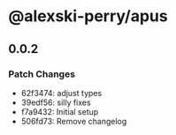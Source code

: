 # @alexski-perry/apus

## 0.0.2

### Patch Changes

- 62f3474: adjust types
- 39edf56: silly fixes
- f7a9432: Initial setup
- 506fd73: Remove changelog
